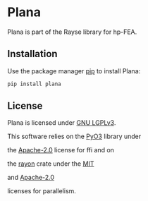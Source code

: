 # Plana

Plana is part of the Rayse library for hp-FEA.

## Installation

Use the package manager [pip](https://pip.pypa.io/en/stable/) to install Plana:

```bash
pip install plana
```

## License

Plana is licensed under [GNU LGPLv3](https://choosealicense.com/licenses/lgpl-3.0).

This software relies on the [PyO3](https://github.com/PyO3/pyo3) library under

the [Apache-2.0](https://choosealicense.com/licenses/apache-2.0/) license for ffi and on

the [rayon](https://github.com/rayon-rs/rayon) crate under the [MIT](https://choosealicense.com/licenses/mit/#)

and [Apache-2.0](https://choosealicense.com/licenses/apache-2.0/)

licenses for parallelism.
